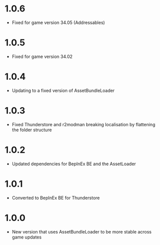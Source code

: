 # 1.0.6

* Fixed for game version 34.05 (Addressables)

# 1.0.5

* Fixed for game version 34.02

# 1.0.4

* Updating to a fixed version of AssetBundleLoader

# 1.0.3

* Fixed Thunderstore and r2modman breaking localisation by flattening the folder structure

# 1.0.2

* Updated dependencies for BepInEx BE and the AssetLoader

# 1.0.1

* Converted to BepInEx BE for Thunderstore

# 1.0.0
 
* New version that uses AssetBundleLoader to be more stable across game updates